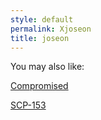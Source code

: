 ```yaml
---
style: default
permalink: Xjoseon
title: joseon
---
```

You may also like:

[Compromised](http://scp-wiki.net/compromised)

[SCP-153](http://scp-wiki.net/scp-153)
